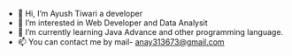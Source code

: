 - 👋 Hi, I’m Ayush Tiwari a developer
- 👀 I’m interested in Web Developer and Data Analysit
- 🌱 I’m currently learning Java Advance and other programming language.
- 📫 You can contact me by mail- anay313673@gmail.com


<!---
Ayush8887/Ayush8887 is a ✨ special ✨ repository because its `README.md` (this file) appears on your GitHub profile.
You can click the Preview link to take a look at your changes.
--->
